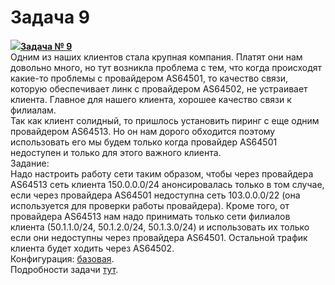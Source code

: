 # Задача 9

[![](http://img-fotki.yandex.ru/get/6622/83739833.1f/0_9e219_a466f149_S.jpg)**Задача № 9**](https://linkmeup.ru/blog/101.html)  
Одним из наших клиентов стала крупная компания. Платят они нам довольно много, но тут возникла проблема с тем, что когда происходят какие-то проблемы с провайдером AS64501, то качество связи, которую обеспечивает линк с провайдером AS64502, не устраивает клиента. Главное для нашего клиента, хорошее качество связи к филиалам.  
Так как клиент солидный, то пришлось установить пиринг с еще одним провайдером AS64513\. Но он нам дорого обходится поэтому использовать его мы будем только когда провайдер AS64501 недоступен и только для этого важного клиента.  
Задание:  
Надо настроить работу сети таким образом, чтобы через провайдера AS64513 сеть клиента 150.0.0.0/24 анонсировалась только в том случае, если через провайдера AS64501 недоступна сеть 103.0.0.0/22 (она используется для проверки работы провайдера). Кроме того, от провайдера AS64513 нам надо принимать только сети филиалов клиента (50.1.1.0/24, 50.1.2.0/24, 50.1.3.0/24) и использовать их только если они недоступны через провайдера AS64501\. Остальной трафик клиента будет ходить через AS64502.  
Конфигурация: [базовая](https://docs.google.com/document/d/1Nd2qWdLNUd1WyO1Q-U3UKZu4W3LJk8BQYlACfVCjz-I/pub).  
Подробности задачи [тут](https://linkmeup.ru/blog/101.html).  
